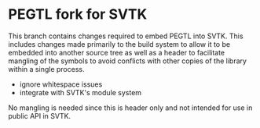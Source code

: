# PEGTL fork for SVTK

This branch contains changes required to embed PEGTL into SVTK. This includes
changes made primarily to the build system to allow it to be embedded into
another source tree as well as a header to facilitate mangling of the symbols
to avoid conflicts with other copies of the library within a single process.

  * ignore whitespace issues
  * integrate with SVTK's module system

No mangling is needed since this is header only and not intended for use in
public API in SVTK.
